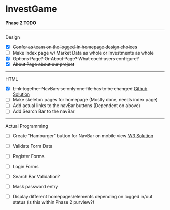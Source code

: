 # InvestGame


__Phase 2 TODO__

---

Design
- [X] ~~Confer as team on the logged-in homepage design choices~~
- [ ] Make Index page w/ Market Data as whole or Investments as whole
- [X] ~~Options Page? Or About Page? What could users configure?~~
- [X] ~~About Page about our project~~

---

HTML
- [X] ~~Link together NavBars so only one file has to be changed~~ [Github Solution](https://stackoverflow.com/questions/31954089/how-can-i-reuse-a-navigation-bar-on-multiple-pages)
- [ ] Make skeleton pages for homepage (Mostly done, needs index page)
- [ ] Add actual links to the navBar buttons (Dependent on above)
- [ ] Add Search Bar to the navBar

---

Actual Programming
- [ ] Create "Hamburger" button for NavBar on mobile view [W3 Solution](https://www.w3schools.com/howto/howto_css_menu_icon.asp)


- [ ] Validate Form Data
- [ ] Register Forms
- [ ] Login Forms
- [ ] Search Bar Validation?
- [ ] Mask password entry


- [ ] Display different homepages/elements depending on logged in/out status (is this within Phase 2 purview?)
